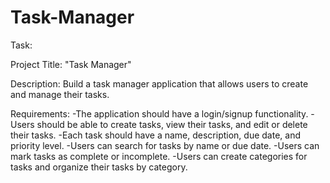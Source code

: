 # Task-Manager


Task:

Project Title: "Task Manager"

Description: Build a task manager application that allows users to create and manage their tasks.

Requirements:
-The application should have a login/signup functionality.
-Users should be able to create tasks, view their tasks, and edit or delete their tasks.
-Each task should have a name, description, due date, and priority level.
-Users can search for tasks by name or due date.
-Users can mark tasks as complete or incomplete.
-Users can create categories for tasks and organize their tasks by category.
